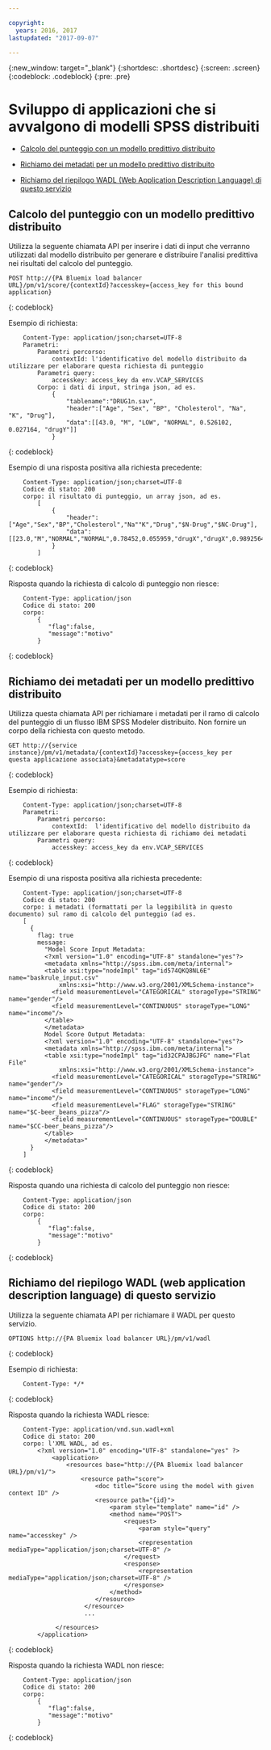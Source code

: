```yaml
---

copyright:
  years: 2016, 2017
lastupdated: "2017-09-07"

---
```


{:new_window: target="_blank"}
{:shortdesc: .shortdesc}
{:screen: .screen}
{:codeblock: .codeblock}
{:pre: .pre}

# Sviluppo di applicazioni che si avvalgono di modelli SPSS distribuiti


*  [Calcolo del punteggio con un modello predittivo distribuito](#scoring-with-a-deployed-predictive-model)

*  [Richiamo dei metadati per un modello predittivo distribuito](#retrieving-metadata-for-a-deployed-predictive-model)

*  [Richiamo del riepilogo WADL (Web Application Description Language)
   di questo servizio](#retrieving-the-web-application-description-language-wadl-summary-of-this-service)

## Calcolo del punteggio con un modello predittivo distribuito

Utilizza la seguente chiamata API per inserire i dati di input che verranno utilizzati dal modello distribuito
per generare e distribuire l'analisi predittiva nei risultati
del calcolo del punteggio.

```
POST http://{PA Bluemix load balancer
URL}/pm/v1/score/{contextId}?accesskey={access_key for this bound
application}
```
{: codeblock}

Esempio di
richiesta:

```
    Content-Type: application/json;charset=UTF-8
    Parametri:
        Parametri percorso:
            contextId: l'identificativo del modello distribuito da utilizzare per elaborare questa richiesta di punteggio
        Parametri query:
            accesskey: access_key da env.VCAP_SERVICES
        Corpo: i dati di input, stringa json, ad es.
            {
                "tablename":"DRUG1n.sav", 
                "header":["Age", "Sex", "BP", "Cholesterol", "Na", "K", "Drug"], 
                "data":[[43.0, "M", "LOW", "NORMAL", 0.526102, 0.027164, "drugY"]]
            }   
```
{: codeblock}

Esempio di una risposta positiva alla richiesta precedente:

```
    Content-Type: application/json;charset=UTF-8
    Codice di stato: 200
    corpo: il risultato di punteggio, un array json, ad es.
        [
            {
                "header":["Age","Sex","BP","Cholesterol","Na""K","Drug","$N-Drug","$NC-Drug"], 
                "data":[[23.0,"M","NORMAL","NORMAL",0.78452,0.055959,"drugX","drugX",0.9892564426956728]]
            }
        ]
```
{: codeblock}

Risposta quando la richiesta di calcolo di punteggio non riesce:

```
    Content-Type: application/json
    Codice di stato: 200
    corpo:
        {
           "flag":false,
           "message":"motivo"
        }
```
{: codeblock}

## Richiamo dei metadati per un modello predittivo distribuito

Utilizza questa chiamata API per richiamare i metadati per il ramo di calcolo del punteggio
        di un flusso IBM SPSS Modeler distribuito. Non fornire un corpo della richiesta con questo metodo.

```
GET http://{service
instance}/pm/v1/metadata/{contextId}?accesskey={access_key per
questa applicazione associata}&metadatatype=score
```
{: codeblock}

Esempio di
richiesta:

```
    Content-Type: application/json;charset=UTF-8
    Parametri:
        Parametri percorso:
            contextId:  l'identificativo del modello distribuito da utilizzare per elaborare questa richiesta di richiamo dei metadati
        Parametri query:
            accesskey: access_key da env.VCAP_SERVICES
```
{: codeblock}

Esempio di una risposta positiva alla richiesta precedente:

```
    Content-Type: application/json;charset=UTF-8
    Codice di stato: 200
    corpo: i metadati (formattati per la leggibilità in questo documento) sul ramo di calcolo del punteggio (ad es.
    [
      {
        flag: true
        message: 
          "Model Score Input Metadata: 
          <?xml version="1.0" encoding="UTF-8" standalone="yes"?>
          <metadata xmlns="http://spss.ibm.com/meta/internal">
          <table xsi:type="nodeImpl" tag="id574QKQ8NL6E" name="baskrule_input.csv" 
              xmlns:xsi="http://www.w3.org/2001/XMLSchema-instance">
            <field measurementLevel="CATEGORICAL" storageType="STRING" name="gender"/>
            <field measurementLevel="CONTINUOUS" storageType="LONG" name="income"/>
          </table>
          </metadata> 
          Model Score Output Metadata:
          <?xml version="1.0" encoding="UTF-8" standalone="yes"?>
          <metadata xmlns="http://spss.ibm.com/meta/internal">
          <table xsi:type="nodeImpl" tag="id32CPAJBGJFG" name="Flat File" 
              xmlns:xsi="http://www.w3.org/2001/XMLSchema-instance">
            <field measurementLevel="CATEGORICAL" storageType="STRING" name="gender"/>
            <field measurementLevel="CONTINUOUS" storageType="LONG" name="income"/>
            <field measurementLevel="FLAG" storageType="STRING" name="$C-beer_beans_pizza"/>
            <field measurementLevel="CONTINUOUS" storageType="DOUBLE" name="$CC-beer_beans_pizza"/>
          </table>
          </metadata>"
      }
    ]
```
{: codeblock}

Risposta quando una richiesta di calcolo del punteggio non riesce:

```
    Content-Type: application/json
    Codice di stato: 200
    corpo:
        {
           "flag":false,
           "message":"motivo"
        }
```
{: codeblock}

## Richiamo del riepilogo WADL (web application description language) di questo servizio

Utilizza la seguente chiamata API per richiamare il WADL per questo servizio.

```
OPTIONS http://{PA Bluemix load balancer URL}/pm/v1/wadl
```
{: codeblock}

Esempio di
richiesta:

```
    Content-Type: */*
```
{: codeblock}

Risposta quando la richiesta WADL riesce:

```
    Content-Type: application/vnd.sun.wadl+xml
    Codice di stato: 200
    corpo: l'XML WADL, ad es.
        <?xml version="1.0" encoding="UTF-8" standalone="yes" ?>
            <application>
                <resources base="http://{PA Bluemix load balancer URL}/pm/v1/">
                    <resource path="score">
                        <doc title="Score using the model with given context ID" />
                        <resource path="{id}">
                            <param style="template" name="id" />
                            <method name="POST">
                                <request>
                                    <param style="query" name="accesskey" />
                                    <representation mediaType="application/json;charset=UTF-8" />
                                </request>
                                <response>
                                    <representation mediaType="application/json;charset=UTF-8" />
                                </response>
                            </method>
                        </resource>
                     </resource>
                     ...

             </resources>
        </application>
```
{: codeblock}

Risposta quando la richiesta WADL non riesce:

```
    Content-Type: application/json
    Codice di stato: 200
    corpo:
        {
           "flag":false,
           "message":"motivo"
        } 
```
{: codeblock}
